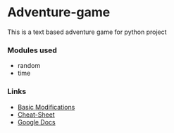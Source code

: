 # Adventure-game
This is a text based adventure game for python project

### Modules used
* random
* time

### Links
*  [Basic Modifications](https://guides.github.com/features/mastering-markdown/ "Basic Modifications")
*  [Cheat-Sheet](https://github.com/adam-p/markdown-here/wiki/Markdown-Cheatsheet "Cheat-Sheet")
*  [Google Docs](https://docs.google.com/document/d/1dnGLXlDAR-oQ5Zl7XjOmMZcsnpMDKfFqNwFzk6Us1Xc/edit?ts=6039f3b0)

